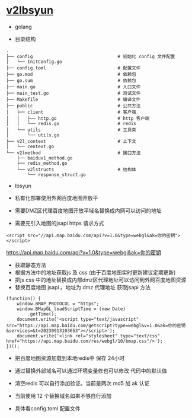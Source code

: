 # [v2lbsyun](https://github.com/yanxianhe/lbsyun)

- golang


- 目录结构

~~~~~~
.
├── config                                # 初始化 config 文件配置
│   └── InitConfig.go                     
├── config.toml                           # 配置文件
├── go.mod                                # 依赖包
├── go.sum                                # 依赖包
├── main.go                               # 入口文件
├── main_test.go                          # 测试文件
├── Makefile                              # 编译文件
├── public                                # 公共方法
│   ├── client                            # 客户端
│   │   ├── http.go                       # http 客户端
│   │   └── redis.go                      # redis 
│   └── utils                             # 工具类
│       └── utils.go
├── v2l_context                           # 上下文
│   └── centext.go
└── v2lmethod                             # 接口方法
    ├── baiduv1_method.go
    ├── redis_method.go
    └── v2lstructs                        # 结构体
        └── response_struct.go
~~~~~~


- lbsyun

- 私有化部署使用外网百度地图开放平
- 需要DMZ区代理百度地图开放平域名替换成内网可以访问的地址
- 需要先引入地图的jsapi https 请求方式

```
<script src="//api.map.baidu.com/api?v=1.0&type=webgl&ak=你的密钥"></script>
```

https://api.map.baidu.com/api?v=1.0&type=webgl&ak=你的密钥

- 获取静态方法
- 根据方法中的地址获取js 及 css (由于百度地图实时更新建议定期更新)
- 把js css 中的地址替换成内部dmz区代理地址可以访问到外网百度地图资源
- 替换百度地图 jsapi 。地址为 dmz 代理地址 获取jsapi 方法

```
(function() {
	window.BMAP_PROTOCOL = "https";
	window.BMapGL_loadScriptTime = (new Date)
		.getTime();
	document.write('<script type="text/javascript" src="https://api.map.baidu.com/getscript?type=webgl&v=1.0&ak=你的密钥&services=&t=20230913103653"></script>');
	document.write('<link rel="stylesheet" type="text/css" href="https://api.map.baidu.com/res/webgl/10/bmap.css"/>');
})();

```

- 把百度地图资源加载到本地redis中 保存 24小时
- 通过替换外部域名可以通过环境变量修也可以修改 代码中的默认值
- 清空redis 可以自行添加验证。当前是两次 md5 加 ak 认证
- 当前使用 12 个替换域名如果不够自行添加

- 具体看config.toml   配置文件